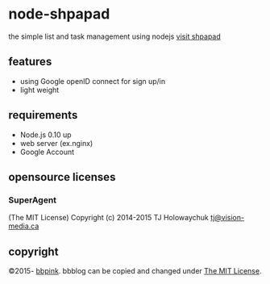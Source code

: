 # node-shpapad
  the simple list and task management using nodejs
  [visit shpapad](http://shpapad.sevensenses.jp/ "shpapad")

## features
- using Google openID connect for sign up/in
- light weight

## requirements
- Node.js 0.10 up
- web server (ex.nginx)
- Google Account

## opensource licenses

### SuperAgent
(The MIT License)
Copyright (c) 2014-2015 TJ Holowaychuk <tj@vision-media.ca>

## copyright
  &copy;2015- [bbpink](http://bbpink.sevensenses.jp "bbpink").
  bbblog can be copied and changed under [The MIT License](https://opensource.org/licenses/MIT "The MIT License").
